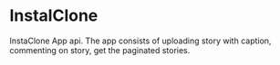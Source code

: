 # InstalClone
InstaClone App api. The app consists of uploading story with caption, commenting on story, get the paginated stories.
